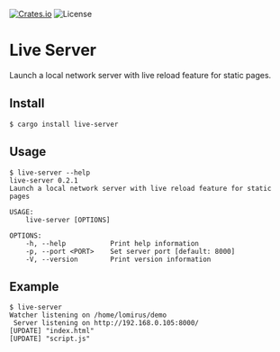 [![Crates.io](https://img.shields.io/crates/v/html_editor)](https://crates.io/crates/live-server)
![License](https://img.shields.io/crates/l/live-server)

# Live Server

Launch a local network server with live reload feature for static pages.

## Install

```console
$ cargo install live-server
```

## Usage

```console
$ live-server --help
live-server 0.2.1
Launch a local network server with live reload feature for static pages

USAGE:
    live-server [OPTIONS]

OPTIONS:
    -h, --help           Print help information
    -p, --port <PORT>    Set server port [default: 8000]
    -V, --version        Print version information
```

## Example

```console
$ live-server
Watcher listening on /home/lomirus/demo
 Server listening on http://192.168.0.105:8000/
[UPDATE] "index.html"
[UPDATE] "script.js"
```